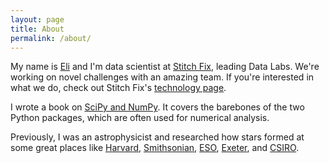 ```yaml
---
layout: page
title: About
permalink: /about/
---
```


My name is [Eli](https://twitter.com/astrobiased) and I'm data scientist at
[Stitch Fix](http://technology.stitchfix.com/), leading Data Labs. 
We're working on novel challenges with an amazing team. If you're interested in
what we do, check out Stitch Fix's [technology page](http://technology.stitchfix.com/).

I wrote a book on [SciPy and NumPy](http://shop.oreilly.com/product/0636920020219.do).
It covers the barebones of the two Python packages, which are
often used for numerical analysis.

Previously, I was an astrophysicist and researched how stars formed at
some great places like [Harvard](http://www.cfa.harvard.edu/),
[Smithsonian](http://www.si.edu/), [ESO](http://www.eso.org/public/),
[Exeter](http://www.exeter.ac.uk/), and [CSIRO](http://www.csiro.au/).
